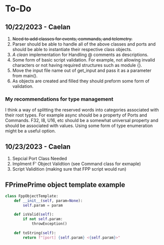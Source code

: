 # To-Do

## 10/22/2023 - Caelan
1. ~~Need to add classes for events, commands, and telemetry.~~
2. Parser should be able to handle all of the above classes and ports and should be able to instantiate their respective class objects.
3. *A clean* implementation for Handling @ comments as descriptions.
4. Some form of basic script validation. For example, not allowing invalid characters or not having required structures such as module {}.
5. Move the input file name out of get_input and pass it as a parameter from main().
6. As objects are created and filled they should preform some form of validation.

### My recommendations for type management
I think a way of splitting the reserved words into categories associated with their root types. For example async should be a property of Ports and Commands. F32, I8, U16, etc should be a somewhat universal property and should be associated with values. Using some form of type enumeration might be a useful option.


## 10/23/2023 - Caelan
1. Sepcial Port Class Needed
2. Implment F' Object Validtion (see Command class for exmaple)
3. Script Validition (making sure that FPP script would run)



## FPrimePrime object template example
```python
class FppObjectTemplate:
    def __init__(self, param=None):
        self.param = param
    
    def isValid(self):
        if not self.param:
            throwException()
    
    def toString(self):
        return f"[port] {self.param} <{self.param}>"
```